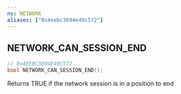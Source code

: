```yaml
---
ns: NETWORK
aliases: ["0x4eebc3694e49c572"]
---
```

## NETWORK_CAN_SESSION_END

```c
// 0x4EEBC3694E49C572
bool NETWORK_CAN_SESSION_END();
```

Returns TRUE if the network session is in a position to end

